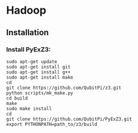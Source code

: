 # Hadoop
## Installation
### Install PyExZ3:
	sudo apt-get update
	sudo apt-get install git
	sudo apt-get install g++
	sudo apt-get install make
	cd
	git clone https://github.com/QubitPi/z3.git
	python scripts/mk_make.py
	cd build
	make
	sudo make install
	cd
	git clone https://github.com/QubitPi/PyExZ3.git
	export PYTHONPATH=path_to/z3/build
